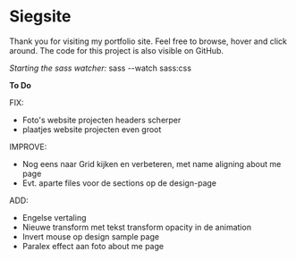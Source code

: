 # Siegsite

Thank you for visiting my portfolio site. Feel free to browse, hover and click around.
The code for this project is also visible on GitHub.

_Starting the sass watcher:_ sass --watch sass:css

**To Do**

FIX:

- Foto's website projecten headers scherper
- plaatjes website projecten even groot

IMPROVE:

- Nog eens naar Grid kijken en verbeteren, met name aligning about me page
- Evt. aparte files voor de sections op de design-page

ADD:

- Engelse vertaling
- Nieuwe transform met tekst transform opacity in de animation
- Invert mouse op design sample page
- Paralex effect aan foto about me page

